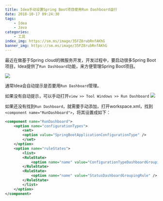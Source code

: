```yaml
---
title: Idea手动设置Spring Boot项目使用Run Dashboard运行
date: 2018-10-17 09:24:30
tags:
    - Idea
    - Java
categories:
    - 工具
index_img: https://sm.ms/image/35FZ8rubRnfAKhG
banner_img: https://sm.ms/image/35FZ8rubRnfAKhG
---
```


最近在做基于Spring cloud的微服务开发，开发过程中，要启动很多Spring Boot项目，Idea提供了`Run Dashboard`功能，来方便管理Spring Boot项目。

![](http://ww1.sinaimg.cn/large/806e3151ly1fwazgrcb0yj20gc095t8t.jpg)

<!--more-->

通常Idea会自动提示是否要用`Run Dashboard`管理。

如果没有自动提示，可以手动打开`view >> Tool Windows >> Run Dashboard`
![](http://ww1.sinaimg.cn/large/806e3151ly1fwazjtuwvuj20f80gz0to.jpg)

如果还没有找到`Run Dashboard`，就需要手动添加，打开workspace.xml，找到`<component name="RunDashboard">`，将其设置成如下：

```xml
<component name="RunDashboard">
    <option name="configurationTypes">
        <set>
        <option value="SpringBootApplicationConfigurationType" />
        </set>
    </option>
    <option name="ruleStates">
        <list>
        <RuleState>
            <option name="name" value="ConfigurationTypeDashboardGroupingRule" />
        </RuleState>
        <RuleState>
            <option name="name" value="StatusDashboardGroupingRule" />
        </RuleState>
        </list>
    </option>
</component>
```
